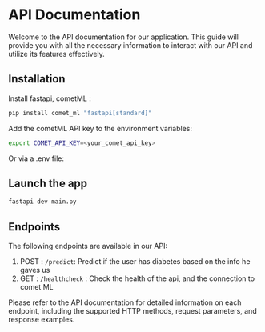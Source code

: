 # API Documentation

Welcome to the API documentation for our application. This guide will provide you with all the necessary information to interact with our API and utilize its features effectively.


## Installation
Install fastapi, cometML : 
```bash
pip install comet_ml "fastapi[standard]"
```
Add the cometML API key to the environment variables:
```bash
export COMET_API_KEY=<your_comet_api_key>
```
Or via a .env file:

## Launch the app
```bash
fastapi dev main.py
```

## Endpoints

The following endpoints are available in our API:

1. POST : `/predict`: Predict if the user has diabetes based on the info he gaves us
2. GET : `/healthcheck` : Check the health of the api, and the connection to comet ML

Please refer to the API documentation for detailed information on each endpoint, including the supported HTTP methods, request parameters, and response examples.

